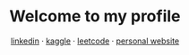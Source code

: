 <h1 align="center">Welcome to my profile</h1>
<p align="center">
    <a href="https://linkedin.com/in/taiveyonshaw" target="_blank">linkedin</a>
    &middot;
    <a href="https://kaggle.com/taiveyonshaw" target="blank">kaggle</a>
    &middot;
    <a href="https://www.leetcode.com/taiveyonshaw" target="_blank">leetcode</a>
    &middot;
    <a href="https://taiveyonshaw.vercel.app/" target="_blank">personal website</a>
</p>
